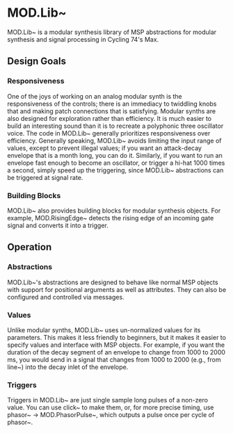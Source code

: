 # MOD.Lib~ #

MOD.Lib~ is a modular synthesis library of MSP abstractions for modular synthesis and signal processing in Cycling 74's Max.

## Design Goals ##

### Responsiveness ###
One of the joys of working on an analog modular synth is the responsiveness of the controls; there is an immediacy to twiddling knobs that and making patch connections that is satisfying.  Modular synths are also designed for exploration rather than efficiency. It is much easier to build an interesting sound than it is to recreate a polyphonic three oscillator voice.  The code in MOD.Lib~ generally prioritizes responsiveness over efficiency.  Generally speaking, MOD.Lib~ avoids limiting the input range of values, except to prevent illegal values; if you want an attack-decay envelope that is a month long, you can do it.  Similarly, if you want to run an envelope fast enough to become an oscillator, or trigger a hi-hat 1000 times a second, simply speed up the triggering, since MOD.Lib~ abstractions can be triggered at signal rate.

### Building Blocks ###
MOD.Lib~ also provides building blocks for modular synthesis objects.  For example, MOD.RisingEdge~ detects the rising edge of an incoming gate signal and converts it into a trigger.  




## Operation ##

### Abstractions ###
MOD.Lib~'s abstractions are designed to behave like normal MSP objects with support for positional arguments as well as attributes.  They can also be configured and controlled via messages.

### Values ###
Unlike modular synths, MOD.Lib~ uses un-normalized values for its parameters.  This makes it less friendly to beginners, but it makes it easier to specify  values and interface with MSP objects.  For example, if you want the duration of the decay segment of an envelope to change from 1000 to 2000 ms, you would send in a signal that changes from 1000 to 2000 (e.g., from line~) into the decay inlet of the envelope.

### Triggers ###
Triggers in MOD.Lib~ are just single sample long pulses of a non-zero value.  You can use click~ to make them, or, for more precise timing, use phasor~ -> MOD.PhasorPulse~, which outputs a pulse once per cycle of phasor~.








